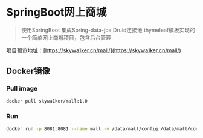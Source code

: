 # SpringBoot网上商城
> 使用SpringBoot 集成Spring-data-jpa,Druid连接池,thymeleaf模板实现的一个简单网上商城项目，包含后台管理

项目预览地址：[https://skywa1ker.cn/mall/](https://skywa1ker.cn/mall/)

## Docker镜像
### Pull image
```bash
docker pull skywa1ker/mall:1.0
```
### Run
```bash
docker run -p 8081:8081 --name mall -v /data/mall/config:/data/mall/config -v /data/mall/log:/data/mall/log -v /data/mall/file:/data/mall/file -v /data/mall/h2db:/data/mall/h2db --restart=always -d skywa1ker/mall:1.0
```